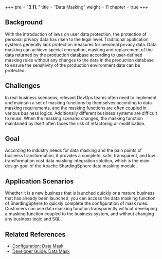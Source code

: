 +++
pre = "<b>3.11. </b>"
title = "Data Masking"
weight = 11
chapter = true
+++

## Background

With the introduction of laws on user data protection, the protection of personal privacy data has risen to the legal level. Traditional application systems generally lack protection measures for personal privacy data.
Data masking can achieve special encryption, masking and replacement of the data returned by the production database according to user-defined masking rules without any changes to the data in the production database to ensure the sensitivity of the production environment data can be protected.

## Challenges

In real business scenarios, relevant DevOps teams often need to implement and maintain a set of masking functions by themselves according to data masking requirements, and the masking functions are often coupled in various business logics. Additionally different business systems are difficult to reuse. When the masking scenario changes, the masking function maintained by itself often faces the risk of refactoring or modification.

## Goal

According to industry needs for data masking and the pain points of business transformation, it provides a complete, safe, transparent, and low transformation cost data masking integration solution, which is the main design goal of the Apache ShardingSphere data masking module.

## Application Scenarios

Whether it is a new business that is launched quickly or a mature business that has already been launched, you can access the data masking function of ShardingSphere to quickly complete the configuration of mask rules. 
Customers can use data masking function transparently without developing a masking function coupled to the business system, and without changing any business logic and SQL.

## Related References

- [Configuration: Data Mask](/en/user-manual/shardingsphere-jdbc/yaml-config/rules/mask/)
- [Developer Guide: Data Mask](/en/dev-manual/mask/)

